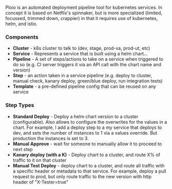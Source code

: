 Ploio is an automated deployment pipeline tool for kubernetes services. In concept it is based on Netflix's spinnaker, but is more specialized (limited, focussed, trimmed down, crappier) in that it requires use of kubernetes, helm, and istio.


### Components

* __Cluster__ - k8s cluster to talk to (dev, stage, prod-va, prod-ut, etc)
* __Service__ - Represents a service that is built using a helm chart...
* __Pipeline__ - A set of steps/actions to take on a service when triggered to do so (e.g. CI server triggers it via an API call with the chart name and version)
* __Step__ - an action taken in a service pipeline (e.g. deploy to cluster, manual check, kanary deploy, green/blue deploy, run integration tests)
* __Template__ - a pre-defined pipeline config that can be reused on any service


### Step Types

* __Standard Deploy__ - Deploy a helm chart version to a cluster (configurable). Also allows to configure the overwrites for the values in a chart. For example, I add a deploy step to a my service that deploys to dev, and sets the number of instances to 1 via a values override. But production the instances is set to 3.
* __Manual Approve__ - wait for someone to manually allow it to proceed to next step
* __Kanary deploy (with a K)__ - Deploy chart to a cluster, and route X% of traffic to it on that cluster
* __Manual Test Deploy__ - deploy chart to a cluster, and route all traffic with a specific header or metadata to that service. For example, deploy a pull request to prod, but only route traffic to the new version with http header of "X-Tester=true"